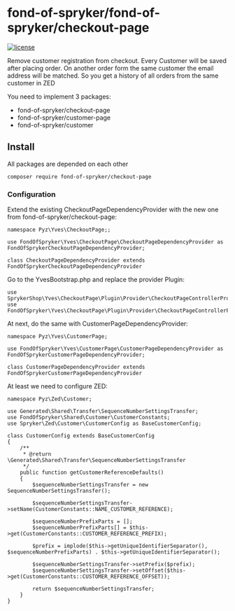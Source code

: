 # fond-of-spryker/fond-of-spryker/checkout-page
[![license](https://img.shields.io/github/license/mashape/apistatus.svg)](https://packagist.org/packages/fond-of-spryker/google-custom-search)

Remove customer registration from checkout. Every Customer will be saved 
after placing order. On another order form the same customer the email 
address will be matched. So you get a history of all orders from the same 
customer in ZED

You need to implement 3 packages:
- fond-of-spryker/checkout-page
- fond-of-spryker/customer-page
- fond-of-spryker/customer

## Install

All packages are depended on each other

```
composer require fond-of-spryker/checkout-page
```

### Configuration

Extend the existing CheckoutPageDependencyProvider with the new one 
from fond-of-spryker/checkout-page:

```
namespace Pyz\Yves\CheckoutPage;;

use FondOfSpryker\Yves\CheckoutPage\CheckoutPageDependencyProvider as FondOfSprykerCheckoutPageDependencyProvider;

class CheckoutPageDependencyProvider extends FondOfSprykerCheckoutPageDependencyProvider
```

Go to the YvesBootstrap.php and replace the provider Plugin:

```
use SprykerShop\Yves\CheckoutPage\Plugin\Provider\CheckoutPageControllerProvider;
use FondOfSpryker\Yves\CheckoutPage\Plugin\Provider\CheckoutPageControllerProvider;
```

At next, do the same with CustomerPageDependencyProvider:

```
namespace Pyz\Yves\CustomerPage;

use FondOfSpryker\Yves\CustomerPage\CustomerPageDependencyProvider as FondOfSprykerCustomerPageDependencyProvider;

class CustomerPageDependencyProvider extends FondOfSprykerCustomerPageDependencyProvider
```

At least we need to configure ZED:

```
namespace Pyz\Zed\Customer;

use Generated\Shared\Transfer\SequenceNumberSettingsTransfer;
use FondOfSpryker\Shared\Customer\CustomerConstants;
use Spryker\Zed\Customer\CustomerConfig as BaseCustomerConfig;

class CustomerConfig extends BaseCustomerConfig
{
    /**
     * @return \Generated\Shared\Transfer\SequenceNumberSettingsTransfer
     */
    public function getCustomerReferenceDefaults()
    {
        $sequenceNumberSettingsTransfer = new SequenceNumberSettingsTransfer();

        $sequenceNumberSettingsTransfer->setName(CustomerConstants::NAME_CUSTOMER_REFERENCE);

        $sequenceNumberPrefixParts = [];
        $sequenceNumberPrefixParts[] = $this->get(CustomerConstants::CUSTOMER_REFERENCE_PREFIX);

        $prefix = implode($this->getUniqueIdentifierSeparator(), $sequenceNumberPrefixParts) . $this->getUniqueIdentifierSeparator();

        $sequenceNumberSettingsTransfer->setPrefix($prefix);
        $sequenceNumberSettingsTransfer->setOffset($this->get(CustomerConstants::CUSTOMER_REFERENCE_OFFSET));

        return $sequenceNumberSettingsTransfer;
    }
}
```


